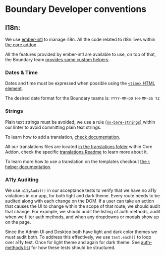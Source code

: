 # Boundary Developer conventions

## I18n:

We use [ember-intl](https://ember-intl.github.io/ember-intl/) to manage i18n. All the code related to i18n lives within [the core addon](https://github.com/hashicorp/boundary-ui/tree/main/addons/core).

All the features provided by ember-intl are available to use, on top of that, the Boundary team [provides some custom helpers](https://github.com/hashicorp/boundary-ui/tree/main/addons/core/addon/helpers).

### Dates & Time

Dates and time must be expressed when possible using the [`<time>` HTML element](https://developer.mozilla.org/en-US/docs/Web/HTML/Element/time).

The desired date format for the Boundary teams is: `YYYY-MM-DD HH-MM-SS TZ`

### Strings

Plain text strings must be avoided, we use a rule [(`no-bare-strings`)](https://github.com/ember-template-lint/ember-template-lint/blob/master/docs/rule/no-bare-strings.md) within our linter to avoid committing plain text strings.

To learn how to add a translation, [check documentation](https://ember-intl.github.io/ember-intl/docs/quickstart#2-add-your-first-translation).

All our translations files are located [in the translations folder](https://github.com/hashicorp/boundary-ui/tree/main/addons/core/translations) within Core Addon, check the specific [translations Readme](https://github.com/hashicorp/boundary-ui/blob/main/addons/core/translations/README.md) to learn more about it.

To learn more how to use a translation on the templates checkout [the `t` helper documentation](https://ember-intl.github.io/ember-intl/docs/helpers/t).

### A11y Auditing

We use `a11yAudit()` in our acceptance tests to verify that we have no a11y violations in our app, for both light and dark theme. Every route needs to be audited along with each change on the DOM. If a user can take an action that causes the UI to change within the scope of that route, we should audit that change. For example, we should audit the listing of auth methods, audit when we filter auth methods, and when any dropdowns or modals show up on the page.

Since the Admin UI and Desktop both have light and dark color themes we must audit both. To address this effectively, we use `test.each()` to loop over a11y test. Once for light theme and again for dark theme. See [auth-methods list](https://github.com/hashicorp/boundary-ui/blob/main/ui/admin/tests/acceptance/auth-methods/list-test.js) for how these tests should be structured.
